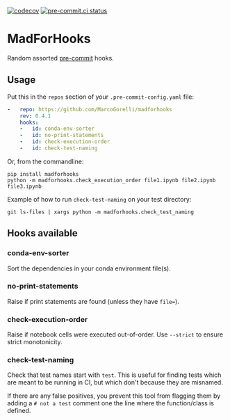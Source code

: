 [![codecov](https://codecov.io/gh/MarcoGorelli/madforhooks/branch/main/graph/badge.svg?token=KrZeKo2xwD)](https://codecov.io/gh/MarcoGorelli/madforhooks)
[![pre-commit.ci status](https://results.pre-commit.ci/badge/github/MarcoGorelli/madforhooks/main.svg)](https://results.pre-commit.ci/latest/github/MarcoGorelli/madforhooks/main)

# MadForHooks

Random assorted [pre-commit](https://github.com/pre-commit/pre-commit) hooks.

## Usage

Put this in the `repos` section of your `.pre-commit-config.yaml` file:

```yaml
-   repo: https://github.com/MarcoGorelli/madforhooks
    rev: 0.4.1
    hooks:
    -   id: conda-env-sorter
    -   id: no-print-statements
    -   id: check-execution-order
    -   id: check-test-naming
```

Or, from the commandline:

```console
pip install madforhooks
python -m madforhooks.check_execution_order file1.ipynb file2.ipynb file3.ipynb
```

Example of how to run ``check-test-naming`` on your test directory:
```console
git ls-files | xargs python -m madforhooks.check_test_naming
```

## Hooks available

### conda-env-sorter

Sort the dependencies in your conda environment file(s).

### no-print-statements

Raise if print statements are found (unless they have `file=`).

### check-execution-order

Raise if notebook cells were executed out-of-order. Use `--strict` to ensure
strict monotonicity.

### check-test-naming

Check that test names start with `test`. This is useful for finding
tests which are meant to be running in CI, but which don't because they
are misnamed.

If there are any false positives, you prevent this tool from flagging them
by adding a `# not a test` comment one the line where the function/class is
defined.
